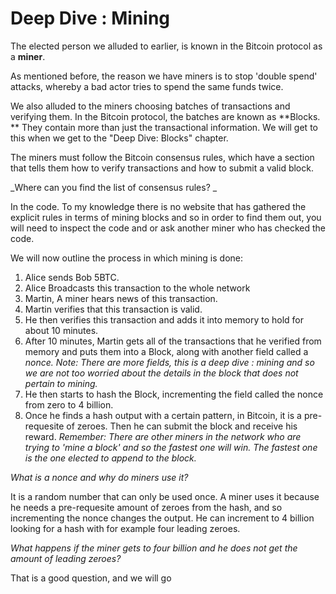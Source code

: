 # **Deep Dive : Mining**

The elected person we alluded to earlier, is known in the Bitcoin protocol as a **miner**.

As mentioned before, the reason we have miners is to stop 'double spend' attacks, whereby a bad actor tries to spend the same funds twice.

We also alluded to the miners choosing batches of transactions and verifying them. In the Bitcoin protocol, the batches are known as **Blocks. ** They contain more than just the transactional information. We will get to this when we get to the "Deep Dive: Blocks" chapter.

The miners must follow the Bitcoin consensus rules, which have a section that tells them how to verify transactions and how to submit a valid block.

_Where can you find the list of consensus rules? _

In the code. To my knowledge there is no website that has gathered the explicit rules in terms of mining blocks and so in order to find them out, you will need to inspect the code and or ask another miner who has checked the code.

We will now outline the process in which mining is done:

1. Alice sends Bob 5BTC.
2. Alice Broadcasts this transaction to the whole network
3. Martin, A miner hears news of this transaction.
4. Martin verifies that this transaction is valid.
5. He then verifies this transaction and adds it into memory to hold for about 10 minutes.
6. After 10 minutes, Martin gets all of the transactions that he verified from memory and puts them into a Block, along with another field called a _nonce. Note: There are more fields, this is a deep dive : mining and so we are not too worried about the details in the block that does not pertain to mining._
7. He then starts to hash the Block, incrementing the field called the nonce from zero to 4 billion.
8. Once he finds a hash output with a certain pattern, in Bitcoin, it is a pre-requesite of zeroes. Then he can submit the block and receive his reward. _Remember: There are other miners in the network who are trying to 'mine a block' and so the fastest one will win. The fastest one is the one elected to append to the block._

_What is a nonce and why do miners use it?_

It is a random number that can only be used once. A miner uses it because he needs a pre-requesite amount of zeroes from the hash, and so incrementing the nonce changes the output. He can increment to 4 billion looking for a hash with for example four leading zeroes.

_What happens if the miner gets to four billion and he does not get the amount of leading zeroes?_

That is a good question, and we will go 



